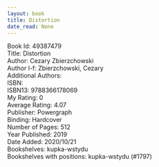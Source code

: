 ```yaml
---
layout: book
title: Distortion
date_read: None
---
```


Book Id: 49387479<br />
Title: Distortion<br />
Author: Cezary Zbierzchowski<br />
Author l-f: Zbierzchowski, Cezary<br />
Additional Authors: <br />
ISBN: <br />
ISBN13: 9788366178069<br />
My Rating: 0<br />
Average Rating: 4.07<br />
Publisher: Powergraph<br />
Binding: Hardcover<br />
Number of Pages: 512<br />
Year Published: 2019<br />
Date Added: 2020/10/21<br />
Bookshelves: kupka-wstydu<br />
Bookshelves with positions: kupka-wstydu (#1797)<br />

